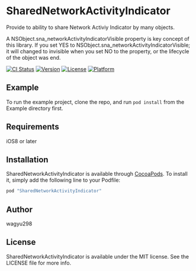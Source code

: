 # SharedNetworkActivityIndicator
Provide to ability to share Network Activiy Indicator by many objects.

A NSObject.sna\_networkActivityIndicatorVisible property is key concept of
this library.
If you set YES to NSObject.sna\_networkActivityIndicatorVisible;
it will changed to invisible when you set NO to the property,
or the lifecycle of the object was end.

[![CI Status](http://img.shields.io/travis/wagyu298/SharedNetworkActivityIndicator.svg?style=flat)](https://travis-ci.org/wagyu298/SharedNetworkActivityIndicator)
[![Version](https://img.shields.io/cocoapods/v/SharedNetworkActivityIndicator.svg?style=flat)](http://cocoapods.org/pods/SharedNetworkActivityIndicator)
[![License](https://img.shields.io/cocoapods/l/SharedNetworkActivityIndicator.svg?style=flat)](http://cocoapods.org/pods/SharedNetworkActivityIndicator)
[![Platform](https://img.shields.io/cocoapods/p/SharedNetworkActivityIndicator.svg?style=flat)](http://cocoapods.org/pods/SharedNetworkActivityIndicator)

## Example

To run the example project, clone the repo, and run `pod install` from the Example directory first.

## Requirements

iOS8 or later

## Installation

SharedNetworkActivityIndicator is available through [CocoaPods](http://cocoapods.org). To install
it, simply add the following line to your Podfile:

```ruby
pod "SharedNetworkActivityIndicator"
```

## Author

wagyu298

## License

SharedNetworkActivityIndicator is available under the MIT license. See the LICENSE file for more info.
